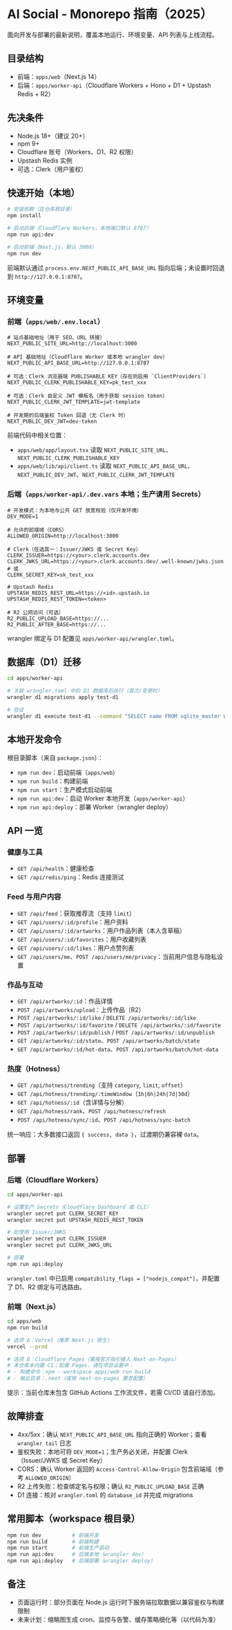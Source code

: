 # AI Social - Monorepo 指南（2025）

面向开发与部署的最新说明，覆盖本地运行、环境变量、API 列表与上线流程。

## 目录结构
- 前端：`apps/web`（Next.js 14）
- 后端：`apps/worker-api`（Cloudflare Workers + Hono + D1 + Upstash Redis + R2）

## 先决条件
- Node.js 18+（建议 20+）
- npm 9+
- Cloudflare 账号（Workers、D1、R2 权限）
- Upstash Redis 实例
- 可选：Clerk（用户鉴权）

## 快速开始（本地）
```bash
# 安装依赖（在仓库根目录）
npm install

# 启动后端（Cloudflare Workers，本地端口默认 8787）
npm run api:dev

# 启动前端（Next.js，默认 3000）
npm run dev
```

前端默认通过 `process.env.NEXT_PUBLIC_API_BASE_URL` 指向后端；未设置时回退到 `http://127.0.0.1:8787`。

## 环境变量

### 前端（`apps/web/.env.local`）
```env
# 站点基础地址（用于 SEO、URL 拼接）
NEXT_PUBLIC_SITE_URL=http://localhost:3000

# API 基础地址（Cloudflare Worker 或本地 wrangler dev）
NEXT_PUBLIC_API_BASE_URL=http://127.0.0.1:8787

# 可选：Clerk 浏览器端 PUBLISHABLE KEY（存在则启用 `ClientProviders`）
NEXT_PUBLIC_CLERK_PUBLISHABLE_KEY=pk_test_xxx

# 可选：Clerk 自定义 JWT 模板名（用于获取 session token）
NEXT_PUBLIC_CLERK_JWT_TEMPLATE=jwt-template

# 开发期的后端鉴权 Token 回退（无 Clerk 时）
NEXT_PUBLIC_DEV_JWT=dev-token
```

前端代码中相关位置：
- `apps/web/app/layout.tsx` 读取 `NEXT_PUBLIC_SITE_URL`、`NEXT_PUBLIC_CLERK_PUBLISHABLE_KEY`
- `apps/web/lib/api/client.ts` 读取 `NEXT_PUBLIC_API_BASE_URL`、`NEXT_PUBLIC_DEV_JWT`、`NEXT_PUBLIC_CLERK_JWT_TEMPLATE`

### 后端（`apps/worker-api/.dev.vars` 本地；生产请用 Secrets）
```env
# 开发模式：为本地与公共 GET 放宽校验（仅开发环境）
DEV_MODE=1

# 允许的前端域（CORS）
ALLOWED_ORIGIN=http://localhost:3000

# Clerk（任选其一：Issuer/JWKS 或 Secret Key）
CLERK_ISSUER=https://<your>.clerk.accounts.dev
CLERK_JWKS_URL=https://<your>.clerk.accounts.dev/.well-known/jwks.json
# 或
CLERK_SECRET_KEY=sk_test_xxx

# Upstash Redis
UPSTASH_REDIS_REST_URL=https://<id>.upstash.io
UPSTASH_REDIS_REST_TOKEN=<token>

# R2 公网访问（可选）
R2_PUBLIC_UPLOAD_BASE=https://...
R2_PUBLIC_AFTER_BASE=https://...
```

wrangler 绑定与 D1 配置见 `apps/worker-api/wrangler.toml`。

## 数据库（D1）迁移
```bash
cd apps/worker-api

# 关联 wrangler.toml 中的 D1 数据库后执行（首次/变更时）
wrangler d1 migrations apply test-d1

# 验证
wrangler d1 execute test-d1 --command "SELECT name FROM sqlite_master WHERE type='table'"
```

## 本地开发命令
根目录脚本（来自 `package.json`）：
- `npm run dev`：启动前端（`apps/web`）
- `npm run build`：构建前端
- `npm run start`：生产模式启动前端
- `npm run api:dev`：启动 Worker 本地开发（`apps/worker-api`）
- `npm run api:deploy`：部署 Worker（wrangler deploy）

## API 一览

### 健康与工具
- `GET /api/health`：健康检查
- `GET /api/redis/ping`：Redis 连接测试

### Feed 与用户内容
- `GET /api/feed`：获取推荐流（支持 `limit`）
- `GET /api/users/:id/profile`：用户资料
- `GET /api/users/:id/artworks`：用户作品列表（本人含草稿）
- `GET /api/users/:id/favorites`：用户收藏列表
- `GET /api/users/:id/likes`：用户点赞列表
- `GET /api/users/me`、`POST /api/users/me/privacy`：当前用户信息与隐私设置

### 作品与互动
- `GET /api/artworks/:id`：作品详情
- `POST /api/artworks/upload`：上传作品（R2）
- `POST /api/artworks/:id/like` / `DELETE /api/artworks/:id/like`
- `POST /api/artworks/:id/favorite` / `DELETE /api/artworks/:id/favorite`
- `POST /api/artworks/:id/publish` / `POST /api/artworks/:id/unpublish`
- `GET /api/artworks/:id/state`、`POST /api/artworks/batch/state`
- `GET /api/artworks/:id/hot-data`、`POST /api/artworks/batch/hot-data`

### 热度（Hotness）
- `GET /api/hotness/trending`（支持 `category`, `limit`, `offset`）
- `GET /api/hotness/trending/:timeWindow`（`1h|6h|24h|7d|30d`）
- `GET /api/hotness/:id`（含详情与分解）
- `GET /api/hotness/rank`、`POST /api/hotness/refresh`
- `POST /api/hotness/sync/:id`、`POST /api/hotness/sync-batch`

统一响应：大多数接口返回 `{ success, data }`，过渡期仍兼容裸 `data`。

## 部署

### 后端（Cloudflare Workers）
```bash
cd apps/worker-api

# 设置生产 Secrets（Cloudflare Dashboard 或 CLI）
wrangler secret put CLERK_SECRET_KEY
wrangler secret put UPSTASH_REDIS_REST_TOKEN

# 如使用 Issuer/JWKS：
wrangler secret put CLERK_ISSUER
wrangler secret put CLERK_JWKS_URL

# 部署
npm run api:deploy
```

`wrangler.toml` 中已启用 `compatibility_flags = ["nodejs_compat"]`，并配置了 D1、R2 绑定与可选路由。

### 前端（Next.js）
```bash
cd apps/web
npm run build

# 选项 A：Vercel（推荐 Next.js 原生）
vercel --prod

# 选项 B：Cloudflare Pages（需按官方指引接入 Next-on-Pages）
# 本仓库未内置 CI；如需 Pages，请在项目设置中：
# - 构建命令：npm --workspace apps/web run build
# - 输出目录：.next（或按 next-on-pages 要求配置）
```

提示：当前仓库未包含 GitHub Actions 工作流文件，若需 CI/CD 请自行添加。

## 故障排查
- 4xx/5xx：确认 `NEXT_PUBLIC_API_BASE_URL` 指向正确的 Worker；查看 `wrangler tail` 日志
- 鉴权失败：本地可将 `DEV_MODE=1`；生产务必关闭，并配置 Clerk（Issuer/JWKS 或 Secret Key）
- CORS：确认 Worker 返回的 `Access-Control-Allow-Origin` 包含前端域（参考 `ALLOWED_ORIGIN`）
- R2 上传失败：检查绑定名与权限；确认 `R2_PUBLIC_UPLOAD_BASE` 正确
- D1 连接：核对 `wrangler.toml` 的 `database_id` 并完成 migrations

## 常用脚本（workspace 根目录）
```bash
npm run dev          # 前端开发
npm run build        # 前端构建
npm run start        # 前端生产启动
npm run api:dev      # 后端本地（wrangler dev）
npm run api:deploy   # 后端部署（wrangler deploy）
```

## 备注
- 页面运行时：部分页面在 Node.js 运行时下服务端拉取数据以兼容鉴权与构建限制
- 未来计划：缩略图生成 cron、监控与告警、缓存策略细化等（以代码为准）


